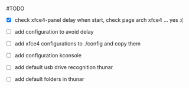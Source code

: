 #TODO
- [X] check xfce4-panel delay when start, check page arch xfce4 ... yes :(
- [ ] add configuration to avoid delay
- [ ] add xfce4 configurations to ./config and copy them 
- [ ] add configuration kconsole
- [ ] add default usb drive recognition thunar
- [ ] add default folders in thunar

